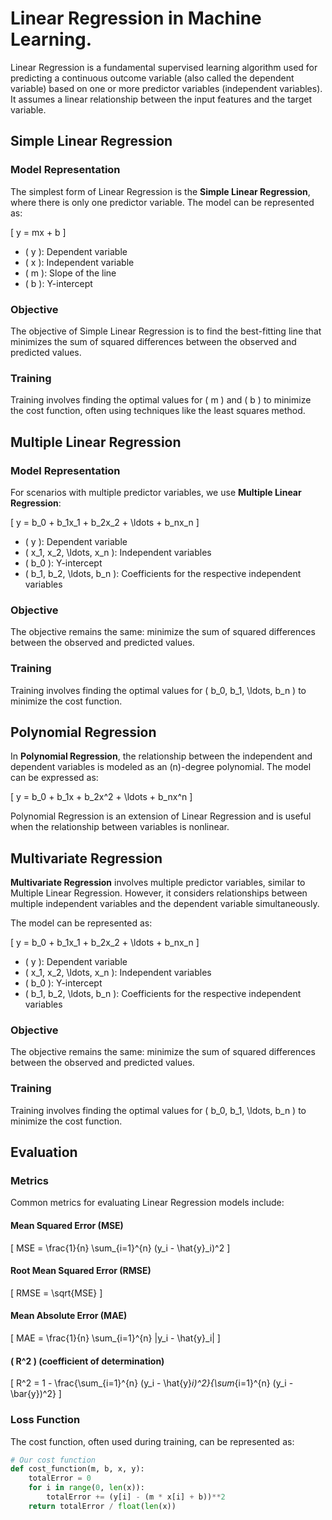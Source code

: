 # Linear Regression in Machine Learning.

Linear Regression is a fundamental supervised learning algorithm used for predicting a continuous outcome variable (also called the dependent variable) based on one or more predictor variables (independent variables). It assumes a linear relationship between the input features and the target variable.

## Simple Linear Regression

### Model Representation

The simplest form of Linear Regression is the **Simple Linear Regression**, where there is only one predictor variable. The model can be represented as:

\[ y = mx + b \]

- \( y \): Dependent variable
- \( x \): Independent variable
- \( m \): Slope of the line
- \( b \): Y-intercept

### Objective

The objective of Simple Linear Regression is to find the best-fitting line that minimizes the sum of squared differences between the observed and predicted values.

### Training

Training involves finding the optimal values for \( m \) and \( b \) to minimize the cost function, often using techniques like the least squares method.

## Multiple Linear Regression

### Model Representation

For scenarios with multiple predictor variables, we use **Multiple Linear Regression**:

\[ y = b_0 + b_1x_1 + b_2x_2 + \ldots + b_nx_n \]

- \( y \): Dependent variable
- \( x_1, x_2, \ldots, x_n \): Independent variables
- \( b_0 \): Y-intercept
- \( b_1, b_2, \ldots, b_n \): Coefficients for the respective independent variables

### Objective

The objective remains the same: minimize the sum of squared differences between the observed and predicted values.

### Training

Training involves finding the optimal values for \( b_0, b_1, \ldots, b_n \) to minimize the cost function.

## Polynomial Regression

In **Polynomial Regression**, the relationship between the independent and dependent variables is modeled as an \(n\)-degree polynomial. The model can be expressed as:

\[ y = b_0 + b_1x + b_2x^2 + \ldots + b_nx^n \]

Polynomial Regression is an extension of Linear Regression and is useful when the relationship between variables is nonlinear.

## Multivariate Regression

**Multivariate Regression** involves multiple predictor variables, similar to Multiple Linear Regression. However, it considers relationships between multiple independent variables and the dependent variable simultaneously.

The model can be represented as:

\[ y = b_0 + b_1x_1 + b_2x_2 + \ldots + b_nx_n \]

- \( y \): Dependent variable
- \( x_1, x_2, \ldots, x_n \): Independent variables
- \( b_0 \): Y-intercept
- \( b_1, b_2, \ldots, b_n \): Coefficients for the respective independent variables

### Objective

The objective remains the same: minimize the sum of squared differences between the observed and predicted values.

### Training

Training involves finding the optimal values for \( b_0, b_1, \ldots, b_n \) to minimize the cost function.

## Evaluation

### Metrics

Common metrics for evaluating Linear Regression models include:

#### Mean Squared Error (MSE)

\[ MSE = \frac{1}{n} \sum_{i=1}^{n} (y_i - \hat{y}_i)^2 \]

#### Root Mean Squared Error (RMSE)

\[ RMSE = \sqrt{MSE} \]

#### Mean Absolute Error (MAE)

\[ MAE = \frac{1}{n} \sum_{i=1}^{n} |y_i - \hat{y}_i| \]

#### \( R^2 \) (coefficient of determination)

\[ R^2 = 1 - \frac{\sum_{i=1}^{n} (y_i - \hat{y}_i)^2}{\sum_{i=1}^{n} (y_i - \bar{y})^2} \]

### Loss Function

The cost function, often used during training, can be represented as:

```python
# Our cost function
def cost_function(m, b, x, y):
    totalError = 0
    for i in range(0, len(x)):
        totalError += (y[i] - (m * x[i] + b))**2
    return totalError / float(len(x))

